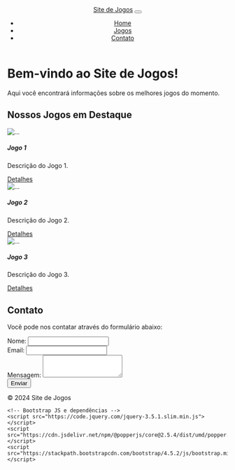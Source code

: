 <!DOCTYPE html>
<html lang="pt-br">
<head>
    <meta charset="UTF-8">
    <meta name="viewport" content="width=device-width, initial-scale=1.0">
    <title>Site de Jogos</title>
    <!-- Bootstrap CSS -->
    <link rel="stylesheet" href="https://stackpath.bootstrapcdn.com/bootstrap/4.5.2/css/bootstrap.min.css">
    <!-- Seu CSS personalizado -->
    <link rel="stylesheet" href="styles.css">
</head>
<body>
    <header>
        <nav class="navbar navbar-expand-lg navbar-dark bg-dark">
            <a class="navbar-brand" href="#">Site de Jogos</a>
            <button class="navbar-toggler" type="button" data-toggle="collapse" data-target="#navbarNav" aria-controls="navbarNav" aria-expanded="false" aria-label="Toggle navigation">
                <span class="navbar-toggler-icon"></span>
            </button>
            <div class="collapse navbar-collapse" id="navbarNav">
                <ul class="navbar-nav ml-auto">
                    <li class="nav-item active">
                        <a class="nav-link" href="#home">Home</a>
                    </li>
                    <li class="nav-item">
                        <a class="nav-link" href="#jogos">Jogos</a>
                    </li>
                    <li class="nav-item">
                        <a class="nav-link" href="#contato">Contato</a>
                    </li>
                </ul>
            </div>
        </nav>
    </header>
    <div id="home" class="container">
        <h1>Bem-vindo ao Site de Jogos!</h1>
        <p>Aqui você encontrará informações sobre os melhores jogos do momento.</p>
    </div>
    <div id="jogos" class="container">
        <h2>Nossos Jogos em Destaque</h2>
        <div class="row">
            <div class="col-md-4">
                <div class="card">
                    <img src="https://via.placeholder.com/150" class="card-img-top" alt="...">
                    <div class="card-body">
                        <h5 class="card-title">Jogo 1</h5>
                        <p class="card-text">Descrição do Jogo 1.</p>
                        <a href="#" class="btn btn-primary">Detalhes</a>
                    </div>
                </div>
            </div>
            <div class="col-md-4">
                <div class="card">
                    <img src="https://via.placeholder.com/150" class="card-img-top" alt="...">
                    <div class="card-body">
                        <h5 class="card-title">Jogo 2</h5>
                        <p class="card-text">Descrição do Jogo 2.</p>
                        <a href="#" class="btn btn-primary">Detalhes</a>
                    </div>
                </div>
            </div>
            <div class="col-md-4">
                <div class="card">
                    <img src="https://via.placeholder.com/150" class="card-img-top" alt="...">
                    <div class="card-body">
                        <h5 class="card-title">Jogo 3</h5>
                        <p class="card-text">Descrição do Jogo 3.</p>
                        <a href="#" class="btn btn-primary">Detalhes</a>
                    </div>
                </div>
            </div>
        </div>
    </div>
    <div id="contato" class="container">
        <h2>Contato</h2>
        <p>Você pode nos contatar através do formulário abaixo:</p>
        <form>
            <div class="form-group">
                <label for="nome">Nome:</label>
                <input type="text" class="form-control" id="nome">
            </div>
            <div class="form-group">
                <label for="email">Email:</label>
                <input type="email" class="form-control" id="email">
            </div>
            <div class="form-group">
                <label for="mensagem">Mensagem:</label>
                <textarea class="form-control" id="mensagem" rows="3"></textarea>
            </div>
            <button type="submit" class="btn btn-primary">Enviar</button>
        </form>
    </div>
    <footer class="container">
        <p>&copy; 2024 Site de Jogos</p>
    </footer>

    <!-- Bootstrap JS e dependências -->
    <script src="https://code.jquery.com/jquery-3.5.1.slim.min.js"></script>
    <script src="https://cdn.jsdelivr.net/npm/@popperjs/core@2.5.4/dist/umd/popper.min.js"></script>
    <script src="https://stackpath.bootstrapcdn.com/bootstrap/4.5.2/js/bootstrap.min.js"></script>
</body>
</html>






